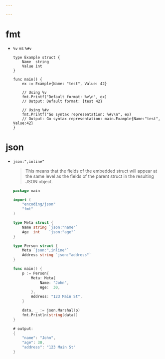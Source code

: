 ```yaml
---

---
```


# fmt

- `%v` vs `%#v`

  ```golang
  type Example struct {
      Name  string
      Value int
  }
  
  func main() {
      ex := Example{Name: "test", Value: 42}
  
      // Using %v
      fmt.Printf("Default format: %v\n", ex)
      // Output: Default format: {test 42}
  
      // Using %#v
      fmt.Printf("Go syntax representation: %#v\n", ex)
      // Output: Go syntax representation: main.Example{Name:"test", Value:42}
  }
  ```

  

# json

- `json:",inline"`

  > This means that the fields of the embedded struct will appear at the same level as the fields of the parent struct in the resulting JSON object.

  ```go
  package main
  
  import (
      "encoding/json"
      "fmt"
  )
  
  type Meta struct {
      Name string `json:"name"`
      Age  int    `json:"age"`
  }
  
  type Person struct {
      Meta `json:",inline"`
      Address string `json:"address"`
  }
  
  func main() {
      p := Person{
          Meta: Meta{
              Name: "John",
              Age:  30,
          },
          Address: "123 Main St",
      }
  
      data, _ := json.Marshal(p)
      fmt.Println(string(data))
  }
  
  # output:
  {
      "name": "John",
      "age": 30,
      "address": "123 Main St"
  }
  ```

  